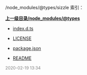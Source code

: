 /node_modules/@types/sizzle 索引：


**[上一级目录/node_modules/@types](/node_modules/@types/index.md)**

- [index.d.ts](/node_modules/@types/sizzle/index.d.ts)

- [LICENSE](/node_modules/@types/sizzle/LICENSE)

- [package.json](/node_modules/@types/sizzle/package.json)

- [README](/node_modules/@types/sizzle/README.md)


<font size=2 color='grey'> 2020-02-19 13:34 </font>